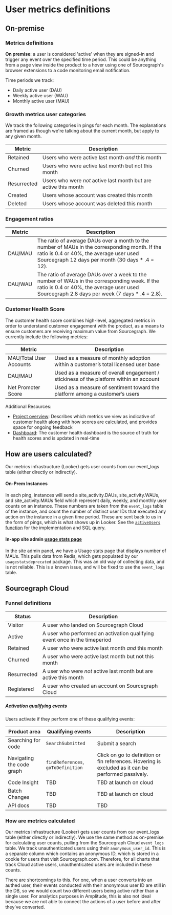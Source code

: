 # User metrics definitions

## On-premise

### Metrics definitions

**On premise**: a user is considered 'active' when they are signed-in and trigger any event over the specified time period. This could be anything from a page view inside the product to a hover using one of Sourcegraph's browser extensions to a code monitoring email notification.

Time periods we track:

- Daily active user (DAU)
- Weekly active user (WAU)
- Monthly active user (MAU)

### Growth metrics user categories

We track the following categories in pings for each month. The explanations are framed as though we're talking about the current month, but apply to any given month.

| Metric      | Description                                                      |
|-------------|------------------------------------------------------------------|
| Retained    | Users who were active last month *and* this month                |
| Churned     | Users who were active last month but not this month              |
| Resurrected | Users who were *not* active last month but are active this month |
| Created     | Users whose account was created this month                       |
| Deleted     | Users whose account was deleted this month                       |

### Engagement ratios

| Metric  | Description                                                                                                                                                                                   |
|---------|-----------------------------------------------------------------------------------------------------------------------------------------------------------------------------------------------|
| DAU/MAU | The ratio of average DAUs over a month to the number of MAUs in the corresponding month. If the ratio is 0.4 or 40%, the average user used Sourcegraph 12 days per month (30 days * .4 = 12). |
| DAU/WAU | The ratio of average DAUs over a week to the number of WAUs in the corresponding week. If the ratio is 0.4 or 40%, the average user used Sourcegraph 2.8 days per week (7 days * .4 = 2.8).   |

### Customer Health Score
The customer health score combines high-level, aggregated metrics in order to understand customer engagement with the product, as a means to ensure customers are receiving maximum value from Sourcegraph. We currently include the following metrics:

| Metric      | Description                                                      |
|-------------|------------------------------------------------------------------|
| MAU/Total User Accounts | Used as a measure of monthly adoption within a customer’s total licensed user base|
| DAU/MAU | Used as a measure of overall engagement / stickiness of the platform within an account|
| Net Promoter Score| Used as a measure of sentiment toward the platform among a customer’s users|

Additional Resources:

- [Project overview](https://docs.google.com/spreadsheets/d/1D2CJoVdkbXsBwVjgNDziGXBanWBfVhoVs6_kDBRStfA/edit#gid=1229546656): Describes which metrics we view as indicative of customer health along with how scores are calculated, and provides space for ongoing feedback
- [Dashboard](https://sourcegraph.looker.com/dashboards-next/179?Customer%20Engineer=&Account%20Executive=&Unique%20Server%20ID=&Region=): The customer health dashboard is the source of truth for health scores and is updated in real-time

## How are users calculated?

Our metrics infrastructure (Looker) gets user counts from our event_logs table (either directly or indirectly).

#### On-Prem Instances
In each ping, instances will send a site_activity.DAUs, site_activity.WAUs, and site_activity.MAUs field which represent daily, weekly, and monthly user counts on an instance. These numbers are taken from the `event_logs` table of the instance, and count the number of distinct user IDs that executed any action on the instance in a given time period. These are sent back to us in the form of pings, which is what shows up in Looker. See the [`activeUsers` function](https://sourcegraph.com/search?q=context:global+repo:%5Egithub%5C.com/sourcegraph/sourcegraph%24%407eeeb9b+func+activeUsers&patternType=literal) for the implementation and SQL query.

#### In-app site admin [usage stats page](https://sourcegraph.com/site-admin/usage-statistics)

In the site admin panel, we have a Usage stats page that displays number of MAUs. This pulls data from Redis, which gets populated by our `usagestatsdeprecated` package. This was an old way of collecting data, and is not reliable. This is a known issue, and will be fixed to use the `event_logs` table. 

## Sourcegraph Cloud

### Funnel definitions

| Status      | Description                                                                                                                              |
|-------------|------------------------------------------------------------------------------------------------------------------------------------------|
| Visitor     | A user who landed on Sourcegraph Cloud                                                                                                   |
| Active      | A user who performed an activation qualifying event once in the timeperiod                                                               |
| Retained    | A user who were active last month *and* this month                                                                                       |
| Churned     | A user who were active last month but not this month                                                                                     | 
| Resurrected | A user who were *not* active last month but are active this month                                                                        |
| Registered  | A user who created an account on Sourcegraph Cloud                                                                                       |


##### Activation qualifying events

Users activate if they perform one of these qualifying events:

| Product area              | Qualifying events                  | Description                                                                                         |
|---------------------------|------------------------------------|-----------------------------------------------------------------------------------------------------|
| Searching for code        | `SearchSubmitted`                  | Submit a search                                                                                     |
| Navigating the code graph | `findReferences`, `goToDefinition` | Click on go to definition or fin references. Hovering is excluded as it can be performed passively. |
| Code Insight              | TBD                                | TBD at launch on cloud                                                                              |
| Batch Changes             | TBD                                | TBD at launch on cloud                                                                              |
| API docs                  | TBD                                | TBD                                                                                                 |


### How are metrics calculated
Our metrics infrastructure (Looker) gets user counts from our event_logs table (either directly or indirectly). We use the same method as on-premise for calculating user counts, pulling from the Sourcegraph Cloud `event_logs` table. We track unauthenticated users using their `anonymous_user_id`. This is a separate column which contains an anonymous ID, which is stored in a cookie for users that visit Sourcegraph.com. Therefore, for all charts that track Cloud active users, unauthenticated users are included in these counts. 

There are shortcomings to this. For one, when a user converts into an authed user, their events conducted with their anonymous user ID are still in the DB, so we would count two different users being active rather than a single user. For analytics purposes in Amplitude, this is also not ideal because we are not able to connect the actions of a user before and after they've converted.
